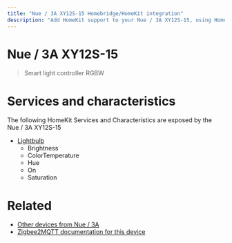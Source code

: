 ```yaml
---
title: "Nue / 3A XY12S-15 Homebridge/HomeKit integration"
description: "Add HomeKit support to your Nue / 3A XY12S-15, using Homebridge, Zigbee2MQTT and homebridge-z2m."
---
```

<!---
This file has been GENERATED using src/docgen/docgen.ts
DO NOT EDIT THIS FILE MANUALLY!
-->
# Nue / 3A XY12S-15
> Smart light controller RGBW


# Services and characteristics
The following HomeKit Services and Characteristics are exposed by
the Nue / 3A XY12S-15

* [Lightbulb](../../light.md)
  * Brightness
  * ColorTemperature
  * Hue
  * On
  * Saturation


# Related
* [Other devices from Nue / 3A](../index.md#nue_3a)
* [Zigbee2MQTT documentation for this device](https://www.zigbee2mqtt.io/devices/XY12S-15.html)